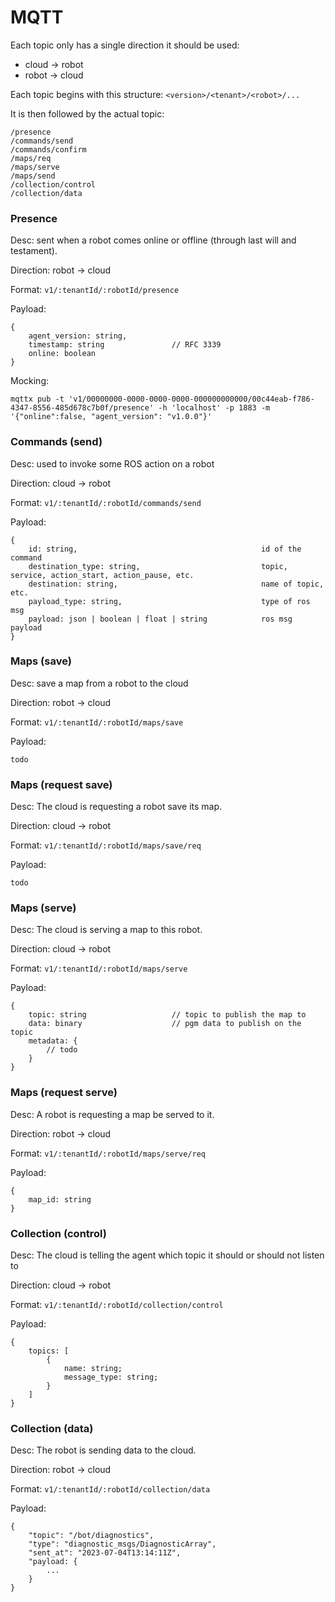 # MQTT

Each topic only has a single direction it should be used:
- cloud -> robot
- robot -> cloud

Each topic begins with this structure: `<version>/<tenant>/<robot>/...`

It is then followed by the actual topic:
```
/presence
/commands/send
/commands/confirm
/maps/req
/maps/serve
/maps/send
/collection/control
/collection/data
```

### Presence

Desc: sent when a robot comes online or offline (through last will and testament).

Direction: robot -> cloud

Format: `v1/:tenantId/:robotId/presence`

Payload:
```
{
    agent_version: string,
    timestamp: string               // RFC 3339
    online: boolean
}
```

Mocking:
```
mqttx pub -t 'v1/00000000-0000-0000-0000-000000000000/00c44eab-f786-4347-8556-485d678c7b0f/presence' -h 'localhost' -p 1883 -m '{"online":false, "agent_version": "v1.0.0"}'
```


### Commands (send)

Desc: used to invoke some ROS action on a robot

Direction: cloud -> robot

Format: `v1/:tenantId/:robotId/commands/send`

Payload:
```
{   
    id: string,                                         id of the command
    destination_type: string,                           topic, service, action_start, action_pause, etc.
    destination: string,                                name of topic, etc.
    payload_type: string,                               type of ros msg
    payload: json | boolean | float | string            ros msg payload
}
```

### Maps (save)

Desc: save a map from a robot to the cloud

Direction: robot -> cloud

Format: `v1/:tenantId/:robotId/maps/save`

Payload:
```
todo
```


### Maps (request save)

Desc: The cloud is requesting a robot save its map.

Direction: cloud -> robot

Format: `v1/:tenantId/:robotId/maps/save/req`

Payload:
```
todo
```


### Maps (serve)

Desc: The cloud is serving a map to this robot.

Direction: cloud -> robot

Format: `v1/:tenantId/:robotId/maps/serve`

Payload:
```
{
    topic: string                   // topic to publish the map to
    data: binary                    // pgm data to publish on the topic
    metadata: {
        // todo
    }
}
```

### Maps (request serve)

Desc: A robot is requesting a map be served to it.

Direction: robot -> cloud

Format: `v1/:tenantId/:robotId/maps/serve/req`

Payload:
```
{
    map_id: string
}
```



### Collection (control)

Desc: The cloud is telling the agent which topic it should or should not listen to

Direction: cloud -> robot

Format: `v1/:tenantId/:robotId/collection/control`

Payload:
```
{
    topics: [
        {
            name: string;
            message_type: string;
        }
    ]
}
```



### Collection (data)

Desc: The robot is sending data to the cloud.

Direction: robot -> cloud

Format: `v1/:tenantId/:robotId/collection/data`

Payload:
```
{
    "topic": "/bot/diagnostics",
    "type": "diagnostic_msgs/DiagnosticArray",
    "sent_at": "2023-07-04T13:14:11Z",
    "payload: {
        ...
    }
}
```